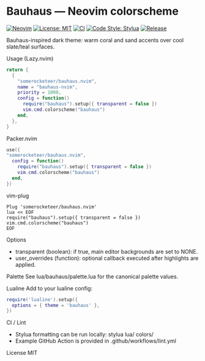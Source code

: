 # Bauhaus — Neovim colorscheme

[![Neovim](https://img.shields.io/badge/Neovim-%3E%3D0.9-57A143?logo=neovim)](https://neovim.io) [![License: MIT](https://img.shields.io/badge/License-MIT-blue.svg)](LICENSE) [![CI](https://img.shields.io/github/actions/workflow/status/somerocketeer/bauhaus.nvim/lint.yml?logo=github&label=CI)](https://github.com/somerocketeer/bauhaus.nvim/actions/workflows/lint.yml) [![Code Style: Stylua](https://img.shields.io/badge/Code%20Style-Stylua-2c3e50.svg)](https://github.com/JohnnyMorganz/StyLua) [![Release](https://img.shields.io/github/v/release/somerocketeer/bauhaus.nvim?display_name=tag)](https://github.com/somerocketeer/bauhaus.nvim/releases)

Bauhaus-inspired dark theme: warm coral and sand accents over cool slate/teal surfaces.

Usage (Lazy.nvim)
```lua
return {
  {
    "somerocketeer/bauhaus.nvim",
    name = "bauhaus-nvim",
    priority = 1000,
    config = function()
      require("bauhaus").setup({ transparent = false })
      vim.cmd.colorscheme("bauhaus")
    end,
  },
}
```

Packer.nvim
```lua
use({
"somerocketeer/bauhaus.nvim",
  config = function()
    require("bauhaus").setup({ transparent = false })
    vim.cmd.colorscheme("bauhaus")
  end,
})
```

vim-plug
```vim
Plug 'somerocketeer/bauhaus.nvim'
lua << EOF
require("bauhaus").setup({ transparent = false })
vim.cmd.colorscheme("bauhaus")
EOF
```

Options
- transparent (boolean): if true, main editor backgrounds are set to NONE.
- user_overrides (function): optional callback executed after highlights are applied.

Palette
See lua/bauhaus/palette.lua for the canonical palette values.

Lualine
Add to your lualine config:

```lua
require('lualine').setup({
  options = { theme = 'bauhaus' },
})
```

CI / Lint
- Stylua formatting can be run locally:
  stylua lua/ colors/
- Example GitHub Action is provided in .github/workflows/lint.yml

License
MIT
